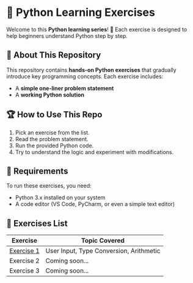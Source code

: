 
# 🚀 Python Learning Exercises  

Welcome to this **Python learning series**! 🐍 Each exercise is designed to help beginners understand Python step by step.  

## 📖 About This Repository  
This repository contains **hands-on Python exercises** that gradually introduce key programming concepts. Each exercise includes:  
- A **simple one-liner problem statement**  
- A **working Python solution** 

## 🏆 How to Use This Repo  
1. Pick an exercise from the list.  
2. Read the problem statement.  
3. Run the provided Python code.  
4. Try to understand the logic and experiment with modifications.

## 🔧 Requirements  
To run these exercises, you need:  
- Python 3.x installed on your system  
- A code editor (VS Code, PyCharm, or even a simple text editor)

## 📌 Exercises List  
| Exercise | Topic Covered |
|----------|--------------|
| [Exercise 1](https://github.com/darshan-theDC/handsON-python-daily-exercise/blob/main/exercise01.py) | User Input, Type Conversion, Arithmetic |
| Exercise 2 | Coming soon... |
| Exercise 3 | Coming soon... |
